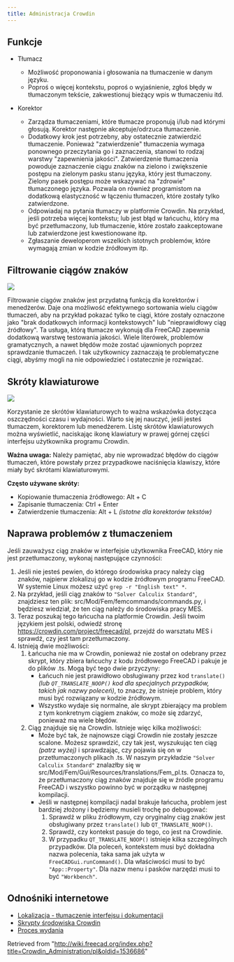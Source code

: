 ```yaml
---
title: Administracja Crowdin
---
```

## Funkcje

* Tłumacz
  + Możliwość proponowania i głosowania na tłumaczenie w danym języku.
  + Poproś o więcej kontekstu, poproś o wyjaśnienie, zgłoś błędy w tłumaczonym tekście, zakwestionuj bieżący wpis w tłumaczeniu itd.

* Korektor
  + Zarządza tłumaczeniami, które tłumacze proponują i/lub nad którymi głosują. Korektor następnie akceptuje/odrzuca tłumaczenie.
  + Dodatkowy krok jest potrzebny, aby ostatecznie zatwierdzić tłumaczenie. Ponieważ "zatwierdzenie" tłumaczenia wymaga ponownego przeczytania go i zaznaczenia, stanowi to rodzaj warstwy "zapewnienia jakości". Zatwierdzenie tłumaczenia powoduje zaznaczenie ciągu znaków na zielono i zwiększenie postępu na zielonym pasku stanu języka, który jest tłumaczony. Zielony pasek postępu może wskazywać na "zdrowie" tłumaczonego języka. Pozwala on również programistom na dodatkową elastyczność w łączeniu tłumaczeń, które zostały tylko zatwierdzone.
  + Odpowiadaj na pytania tłumaczy w platformie Crowdin. Na przykład, jeśli potrzeba więcej kontekstu; lub jest błąd w łańcuchu, który ma być przetłumaczony, lub tłumaczenie, które zostało zaakceptowane lub zatwierdzone jest kwestionowane itp.
  + Zgłaszanie deweloperom wszelkich istotnych problemów, które wymagają zmian w kodzie źródłowym itp.

## Filtrowanie ciągów znaków

![](/images/Crowdin_Filter_Strings.png)

Filtrowanie ciągów znaków jest przydatną funkcją dla korektorów i menedżerów. Daje ona możliwość efektywnego sortowania wielu ciągów tłumaczeń, aby na przykład pokazać tylko te ciągi, które zostały oznaczone jako "brak dodatkowych informacji kontekstowych" lub "nieprawidłowy ciąg źródłowy". Ta usługa, którą tłumacze wykonują dla FreeCAD zapewnia dodatkową warstwę testowania jakości. Wiele literówek, problemów gramatycznych, a nawet błędów może zostać ujawnionych poprzez sprawdzanie tłumaczeń. I tak użytkownicy zaznaczają te problematyczne ciągi, abyśmy mogli na nie odpowiedzieć i ostatecznie je rozwiązać.

## Skróty klawiaturowe

![](/images/Crowdin_keyboard_shortcuts.png)

Korzystanie ze skrótów klawiaturowych to ważna wskazówka dotycząca oszczędności czasu i wydajności. Warto się jej nauczyć, jeśli jesteś tłumaczem, korektorem lub menedżerem. Listę skrótów klawiaturowych można wyświetlić, naciskając ikonę klawiatury w prawej górnej części interfejsu użytkownika programu Crowdin.

**Ważna uwaga:** Należy pamiętać, aby nie wprowadzać błędów do ciągów tłumaczeń, które powstały przez przypadkowe naciśnięcia klawiszy, które miały być skrótami klawiaturowymi.

**Często używane skróty:**

* Kopiowanie tłumaczenia źródłowego: Alt + C
* Zapisanie tłumaczenia: Ctrl + Enter
* Zatwierdzenie tłumaczenia: Alt + L *(istotne dla korektorów tekstów)*

## Naprawa problemów z tłumaczeniem

Jeśli zauważysz ciąg znaków w interfejsie użytkownika FreeCAD, który nie jest przetłumaczony, wykonaj następujące czynności:

1. Jeśli nie jesteś pewien, do którego środowiska pracy należy ciąg znaków, najpierw zlokalizuj go w kodzie źródłowym programu FreeCAD. W systemie Linux możesz użyć `grep -r "English text" *`.
2. Na przykład, jeśli ciąg znaków to `"Solver Calculix Standard"`, znajdziesz ten plik: src/Mod/Fem/femcommands/commands.py, i będziesz wiedział, że ten ciąg należy do środowiska pracy MES.
3. Teraz poszukaj tego łańcucha na platformie Crowdin. Jeśli twoim językiem jest polski, odwiedź stronę <https://crowdin.com/project/freecad/pl>, przejdź do warsztatu MES i sprawdź, czy jest tam przetłumaczony.
4. Istnieją dwie możliwości:
   1. Łańcucha nie ma w Crowdin, ponieważ nie został on odebrany przez skrypt, który zbiera łańcuchy z kodu źródłowego FreeCAD i pakuje je do plików .ts. Mogą być tego dwie przyczyny:
      * Łańcuch nie jest prawidłowo obsługiwany przez kod `translate()` *(lub `QT_TRANSLATE_NOOP()` kod dla specjalnych przypadków, takich jak nazwy poleceń)*, to znaczy, że istnieje problem, który musi być rozwiązany w kodzie źródłowym.
      * Wszystko wydaje się normalne, ale skrypt zbierający ma problem z tym konkretnym ciągiem znaków, co może się zdarzyć, ponieważ ma wiele błędów.
   2. Ciąg znajduje się na Crowdin. Istnieje więc kilka możliwości:
      * Może być tak, że najnowsze ciągi Crowdin nie zostały jeszcze scalone. Możesz sprawdzić, czy tak jest, wyszukując ten ciąg *(patrz wyżej)* i sprawdzając, czy pojawia się on w przetłumaczonych plikach .ts. W naszym przykładzie `"Solver Calculix Standard"` znalazłby się w src/Mod/Fem/Gui/Resources/translations/Fem\_pl.ts. Oznacza to, że przetłumaczony ciąg znaków znajduje się w źródle programu FreeCAD i wszystko powinno być w porządku w następnej kompilacji.
      * Jeśli w następnej kompilacji nadal brakuje łańcucha, problem jest bardziej złożony i będziemy musieli trochę po debugować:
        1. Sprawdź w pliku źródłowym, czy oryginalny ciąg znaków jest obsługiwany przez `translate()` lub `QT_TRANSLATE_NOOP()`.
        2. Sprawdź, czy kontekst pasuje do tego, co jest na Crowdinie.
        3. W przypadku `QT_TRANSLATE_NOOP()` istnieje kilka szczególnych przypadków. Dla poleceń, kontekstem musi być dokładna nazwa polecenia, taka sama jak użyta w `FreeCADGui.runCommand()`. Dla właściwości musi to być `"App::Property"`. Dla nazw menu i pasków narzędzi musi to być `"Workbench"`.

## Odnośniki internetowe

* [Lokalizacja - tłumaczenie interfejsu i dokumentacji](/Localisation/pl "Localisation/pl")
* [Skrypty środowiska Crowdin](/Crowdin_Scripts/pl "Crowdin Scripts/pl")
* [Proces wydania](/Release_process "Release process")

Retrieved from "<http://wiki.freecad.org/index.php?title=Crowdin_Administration/pl&oldid=1536686>"